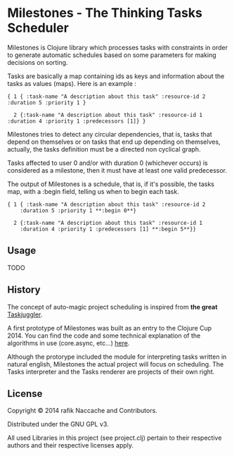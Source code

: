 # Milestones - The Thinking Tasks Scheduler

Milestones is Clojure library which processes tasks with constraints
in order to generate automatic schedules based on some parameters for
making decisions on sorting.

Tasks are basically a map containing ids as keys and information about
the tasks as values (maps). Here is an example :

	{ 1 { :task-name "A description about this task" :resource-id 2 :duration 5 :priority 1 }

	  2 {:task-name "A description about this task" :resource-id 1 :duration 4 :priority 1 :predecessors [1]} }

Milestones tries to detect any circular dependencies, that is, tasks
that depend on themselves or on tasks that end up depending on
themselves, actually, the tasks definition must be a directed non
cyclical graph.

Tasks affected to user 0 and/or with duration 0 (whichever occurs) is
considered as a milestone, then it must have at least one valid
predecessor.

The output of Milestones is a schedule, that is, if it's possible, the
tasks map, with a :begin field, telling us when to begin each task.
	
	{ 1 { :task-name "A description about this task" :resource-id 2
		:duration 5 :priority 1 **:begin 0**}

	  2 {:task-name "A description about this task" :resource-id 1
        :duration 4 :priority 1 :predecessors [1] **:begin 5**}}


## Usage

TODO

## History

The concept of auto-magic project scheduling is inspired from **the great**
[Taskjuggler](http://www.taskjuggler.org). 

A first prototype of Milestones was built as an entry to the Clojure
Cup 2014. You can find the code and some technical explanation of the
algorithms in use (core.async, etc...) 
[here](https://github.com/turbopape/milestones-clojurecup2014).

Although the protorype included the module for interpreting tasks
written in natural english, Milestones the actual project will focus
on scheduling. The Tasks interpreter and the Tasks renderer are
projects of their own right.

## License

Copyright © 2014 rafik Naccache and Contributors.

Distributed under the GNU GPL v3.

All used Libraries in this project (see project.clj) pertain to their
respective authors and their respective licenses apply.
